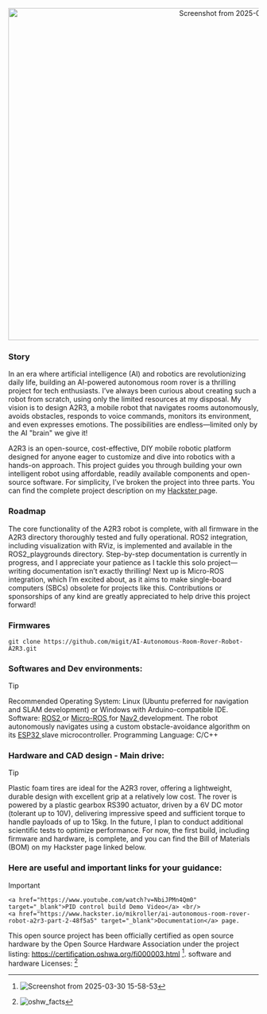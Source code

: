 <p align="center">
<img width="929" height="669" alt="Screenshot from 2025-09-12 21-47-57" src="https://github.com/user-attachments/assets/36c78a3c-8048-45e1-9b0c-1c5b9d2ad642" />
</p>

### Story

In an era where artificial intelligence (AI) and robotics are revolutionizing daily life, building an AI-powered autonomous room rover is a thrilling project for tech enthusiasts. I’ve always been curious about creating such a robot from scratch, using only the limited resources at my disposal. My vision is to design A2R3, a mobile robot that navigates rooms autonomously, avoids obstacles, responds to voice commands, monitors its environment, and even expresses emotions. The possibilities are endless—limited only by the AI "brain" we give it!

A2R3 is an open-source, cost-effective, DIY mobile robotic platform designed for anyone eager to customize and dive into robotics with a hands-on approach. This project guides you through building your own intelligent robot using affordable, readily available components and open-source software. For simplicity, I’ve broken the project into three parts. You can find the complete project description on my <a href="https://www.hackster.io/mikroller/ai-autonomous-room-rover-robot-a2r3-part-2-48f5a5" target="_blank">Hackster </a> page.

### Roadmap

The core functionality of the A2R3 robot is complete, with all firmware in the A2R3 directory thoroughly tested and fully operational. ROS2 integration, including visualization with RViz, is implemented and available in the ROS2_playgrounds directory. Step-by-step documentation is currently in progress, and I appreciate your patience as I tackle this solo project—writing documentation isn’t exactly thrilling! Next up is Micro-ROS integration, which I’m excited about, as it aims to make single-board computers (SBCs) obsolete for projects like this. Contributions or sponsorships of any kind are greatly appreciated to help drive this project forward!

### Firmwares

    git clone https://github.com/migit/AI-Autonomous-Room-Rover-Robot-A2R3.git

### Softwares and Dev environments:
> [!TIP]
> Recommended Operating System: Linux (Ubuntu preferred for navigation and SLAM development) or Windows with Arduino-compatible IDE.
Software: <a href="https://docs.ros.org/en/foxy/index.html" target="_blank"> ROS2 </a> or <a href="https://micro.ros.org/" target="_blank">Micro-ROS </a> for <a href="https://docs.nav2.org/" target="_blank"> Nav2 </a>development. The robot autonomously navigates using a custom obstacle-avoidance algorithm on its <a href="https://docs.espressif.com/projects/esp-dev-kits/en/latest/esp32/esp32-devkitc/index.html" target="_blank">ESP32 </a>slave microcontroller.
Programming Language: C/C++

### Hardware and CAD design - Main drive:
> [!TIP]
> Plastic foam tires are ideal for the A2R3 rover, offering a lightweight, durable design with excellent grip at a relatively low cost. The rover is powered by a plastic gearbox RS390 actuator, driven by a 6V DC motor (tolerant up to 10V), delivering impressive speed and sufficient torque to handle payloads of up to 15kg. In the future, I plan to conduct additional scientific tests to optimize performance. For now, the first build, including firmware and hardware, is complete, and you can find the Bill of Materials (BOM) on my Hackster page linked below.

### Here are useful and important links for your guidance:      
> [!IMPORTANT]                                                                                                                                                   
    <a href="https://www.youtube.com/watch?v=NbiJPMn4Qm0" target="_blank">PID control build Demo Video</a> <br/>
    <a href="https://www.hackster.io/mikroller/ai-autonomous-room-rover-robot-a2r3-part-2-48f5a5" target="_blank">Documentation</a> page.

    
This open source project has been officially certified as open source hardware by the Open Source Hardware Association under the project listing: https://certification.oshwa.org/fi000003.html [^2].
software and hardware Licenses: [^1]

[^1]: ![oshw_facts](https://github.com/user-attachments/assets/8db5b921-7199-43b5-9edd-f96adf9e9eec)
[^2]: ![Screenshot from 2025-03-30 15-58-53](https://github.com/user-attachments/assets/599f7daa-bc83-4e1d-ba89-f66ca4a2cc97)



